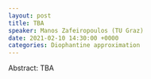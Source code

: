 ```yaml
---
layout: post
title: TBA
speaker: Manos Zafeiropoulos (TU Graz)
date: 2021-02-10 14:30:00 +0000
categories: Diophantine approximation
---
```


Abstract: TBA